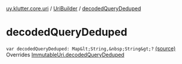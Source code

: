 [uy.klutter.core.uri](../index.md) / [UriBuilder](index.md) / [decodedQueryDeduped](.)


# decodedQueryDeduped

`var decodedQueryDeduped: Map&lt;String,&nbsp;String&gt;?` [(source)](https://github.com/kohesive/klutter/blob/master/core-jdk6/src/main/kotlin/uy/klutter/core/uri/UriBuilder.kt#L150)
Overrides [ImmutableUri.decodedQueryDeduped](../-immutable-uri/decoded-query-deduped.md)


